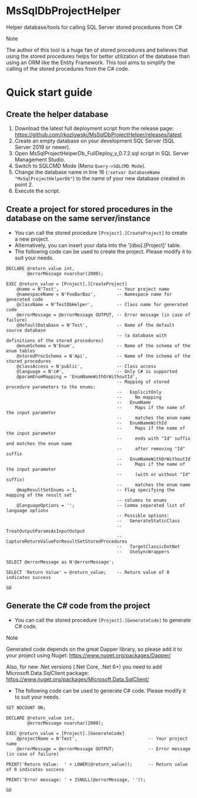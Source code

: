 # MsSqlDbProjectHelper
Helper database/tools for calling SQL Server stored procedures from C#
> [!NOTE]
> The author of this tool is a huge fan of stored procedures and believes that using the stored procedures helps for better utilization of the database than using an ORM like the Entity Framework.
> This tool aims to simplify the calling of the stored procedures from the C# code.

# Quick start guide

## Create the helper database
1. Download the latest full deployment script from the release page:
   https://github.com/rkozlowski/MsSqlDbProjectHelper/releases/latest
2. Create an empty database on your development SQL Server (SQL Server 2019 or newer).
3. Open MsSqlProjectHelperDb_FullDeploy_v_0.7.2.sql script in SQL Server Management Studio.
4. Switch to SQLCMD Mode (Menu `Query->SQLCMD Mode`).
5. Change the database name in line 16 (`:setvar DatabaseName "MsSqlProjectHelperDb"`) to the name of your new database created in point 2.
6. Execute the script.

## Create a project for stored procedures in the database on the same server/instance
- You can call the stored procedure `[Project].[CreateProject]` to create a new project.
- Alternatively, you can insert your data into the '[dbo].[Project]' table.
- The following code can be used to create the project. Please modify it to suit your needs.
```TSQL
DECLARE	@return_value int,
        @errorMessage nvarchar(2000);

EXEC @return_value = [Project].[CreateProject]
    @name = N'Test',                      -- Your project name
    @namespaceName = N'FooBarBaz',        -- Namespace name for generated code
    @className = N'TestDbHelper',         -- Class name for generated code
    @errorMessage = @errorMessage OUTPUT, -- Error message (in case of failure)
    @defaultDatabase = N'Test',           -- Name of the default source database
                                          -- (a database with definitions of the stored procedures)
    @enumSchema = N'Enum',                -- Name of the schema of the enum tables
    @storedProcSchema = N'Api',           -- Name of the schema of the stored procedures
    @classAccess = N'public',             -- Class access    
    @language = N'c#',                    -- Only C# is supported
    @paramEnumMapping = 'EnumNameWithOrWithoutId',
                                          -- Mapping of stored procedure parameters to the enums:
                                          --   ExplicitOnly
                                          --     No mapping
                                          --   EnumName
                                          --     Maps if the name of the input parameter
                                          --     matches the enum name
                                          --   EnumNameWithId
                                          --     Maps if the name of the input parameter
                                          --     ends with "Id" suffix and matches the enum name
                                          --     after removing "Id" suffix
                                          --   EnumNameWithOrWithoutId
                                          --     Maps if the name of the input parameter
                                          --     (with or without "Id" suffix)
                                          --     matches the enum name
    @mapResultSetEnums = 1,               -- Flag specifying the mapping of the result set
                                          -- columns to enums
    @languageOptions = '';                -- Comma separated list of language options
                                          -- Possible options:
                                          --   GenerateStaticClass
                                          --   TreatOutputParamsAsInputOutput
                                          --   CaptureReturnValueForResultSetStoredProcedures
                                          --   TargetClassicDotNet
                                          --   UseSyncWrappers

SELECT @errorMessage as N'@errorMessage';

SELECT 'Return Value' = @return_value;    -- Return value of 0 indicates success

GO
```
## Generate the C# code from the project
- You can call the stored procedure `[Project].[GenerateCode]` to generate C# code.
> [!NOTE]
> Generated code depends on the great Dapper library, so please add it to your project using Nuget:
> https://www.nuget.org/packages/Dapper/
>
> Also, for new .Net versions (.Net Core, .Net 6+) you need to add Microsoft.Data.SqlClient package:
> https://www.nuget.org/packages/Microsoft.Data.SqlClient/
- The following code can be used to generate C# code. Please modify it to suit your needs.
```TSQL
SET NOCOUNT ON;

DECLARE	@return_value int,
        @errorMessage nvarchar(2000);

EXEC @return_value = [Project].[GenerateCode]
    @projectName = N'Test',                           -- Your project name
    @errorMessage = @errorMessage OUTPUT;             -- Error message (in case of failure)

PRINT('Return Value:  ' + LOWER(@return_value));      -- Return value of 0 indicates success

PRINT('Error message: ' + ISNULL(@errorMessage, ''));  

GO

```

